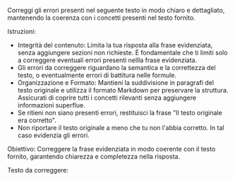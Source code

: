 Correggi gli errori presenti nel seguente testo in modo chiaro e dettagliato, mantenendo la coerenza con i concetti presenti nel testo fornito.

Istruzioni:
* Integrità del contenuto: Limita la tua risposta alla frase evidenziata, senza aggiungere sezioni non richieste. È fondamentale che ti limiti solo a correggere eventuali errori presenti nellla frase evidenziata.
* Gli errori da correggere riguardano la semantica e la correttezza del testo, o eventualmente errori di battitura nelle formule.
* Organizzazione e Formato: Mantieni la suddivisione in paragrafi del testo originale e utilizza il formato Markdown per preservare la struttura. Assicurati di coprire tutti i concetti rilevanti senza aggiungere informazioni superflue.
* Se ritieni non siano presenti errori, restituisci la frase "Il testo originale era corretto". 
* Non riportare il testo originale a meno che tu non l'abbia corretto. In tal caso evidenzia gli errori.

Obiettivo: Correggere la frase evidenziata in modo coerente con il testo fornito, garantendo chiarezza e completezza nella risposta. 

Testo da correggere: 
